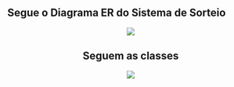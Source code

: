 
## Segue o Diagrama ER do Sistema de Sorteio

<div align="center">
    <img src="https://mermaid.ink/img/pako:eNotzkEOwiAQBdCrkL8uF2BrD9BEl2wmZVSiQDPSGFu4u1Cd7X_5f3bMyTEMWEZPN6Fgo2p3oui8o8yqFK3TrkahtzLKYiLJfvYLWfzokdSkdSlqEr_xwS4cLDAgsATyri3snVvkOwe26MaRPHpLbY7WnM6fOMNkWXnAuvT1_08wV3q-uH4BJvw5Dw?type=png"
</div>

## Seguem as classes

<div align="center">
    <img src="https://mermaid.ink/img/pako:eNqNks9qAjEQxl8lzLU-wR7b7UFaikU8GQ9DMq6DyUSSbMXKvnuzKiXItjinIb8v-eZPzmCCJWjAOEypZewiei2qxOVEvaBYtphJna_HYzwptqpR70E6tV68bWoi6KmwZY4sXQ3II7tfotarj_nn6vV2d9BSu7YRj48aWkom8iFzkElfFs6Mrh17GJ8w17yWbIsm7f5ToMn8NdLnEByh1OzIIhTvvO8aWkT-fniEmbObnmEf3dxjNw0dy_6vKmAGnmLZgC27vpShIe_Ik4ampBbjXoOWoeiwz2F5EgNNjj3NoD-M6799DWi26BINP5nJpc8?type=png"/>
</div>
